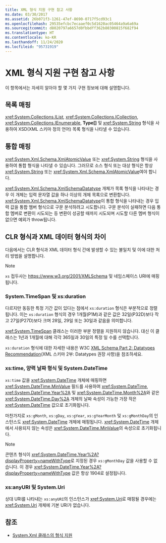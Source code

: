 ```yaml
---
title: XML 형식 지원 구현 참고 사항
ms.date: 03/30/2017
ms.assetid: 26b071f3-1261-47ef-8690-0717f5cd93c1
ms.openlocfilehash: 29535efcbc7ecaaef0c5d1620ac05464a9a6a69a
ms.sourcegitcommit: d8020797a6657d0fbbdff362b80300815f682f94
ms.translationtype: HT
ms.contentlocale: ko-KR
ms.lasthandoff: 11/24/2020
ms.locfileid: "95731919"
---
```

# <a name="xml-type-support-implementation-notes"></a>XML 형식 지원 구현 참고 사항

이 항목에서는 자세히 알아야 할 몇 가지 구현 정보에 대해 설명합니다.  
  
## <a name="list-mappings"></a>목록 매핑  

 <xref:System.Collections.IList>, <xref:System.Collections.ICollection>, <xref:System.Collections.IEnumerable>, **Type[]** 및 <xref:System.String> 형식을 사용하여 XSD(XML 스키마 정의 언어) 목록 형식을 나타낼 수 있습니다.  
  
## <a name="union-mappings"></a>통합 매핑  

 <xref:System.Xml.Schema.XmlAtomicValue> 또는 <xref:System.String> 형식을 사용하여 통합 형식을 나타낼 수 있습니다. 그러므로 소스 형식 또는 대상 형식은 항상 <xref:System.String> 또는 <xref:System.Xml.Schema.XmlAtomicValue>여야 합니다.  
  
 <xref:System.Xml.Schema.XmlSchemaDatatype> 개체가 목록 형식을 나타내는 경우 이 개체는 입력 문자열 값을 하나 이상의 개체 목록으로 변환합니다. <xref:System.Xml.Schema.XmlSchemaDatatype>이 통합 형식을 나타내는 경우 입력 값을 통합 멤버 형식으로 구문 분석하려고 시도합니다. 구문 분석이 실패하면 다음 통합 멤버로 변환이 시도되는 등 변환이 성공할 때까지 시도되며 시도할 다른 멤버 형식이 없으면 예외가 throw됩니다.  
  
## <a name="differences-between-clr-and-xml-data-types"></a>CLR 형식과 XML 데이터 형식의 차이  

 다음에서는 CLR 형식과 XML 데이터 형식 간에 발생할 수 있는 불일치 및 이에 대한 처리 방법을 설명합니다.  
  
> [!NOTE]
> `xs` 접두사는 <https://www.w3.org/2001/XMLSchema> 및 네임스페이스 URI에 매핑됩니다.
  
### <a name="systemtimespan-and-xsduration"></a>System.TimeSpan 및 xs:duration  

 다르지만 동등한 특정 기간 값이 있다는 점에서 `xs:duration` 형식은 부분적으로 정렬됩니다. 이는 `xs:duration` 형식의 경우 1개월(P1M)과 같은 값은 32일(P32D)보다 작고 27일(P27D)보다 크며 28일, 29일 또는 30일과 같음을 의미합니다.  
  
 <xref:System.TimeSpan> 클래스는 이러한 부분 정렬을 지원하지 않습니다. 대신 이 클래스는 1년과 1개월에 대해 각각 365일과 30일의 특정 일 수를 선택합니다.  
  
 `xs:duration` 형식에 대한 자세한 내용은 W3C [XML Schema Part 2: Datatypes Recommendation](https://www.w3.org/TR/xmlschema-2/)(XML 스키마 2부: Datatypes 권장 사항)을 참조하세요.
  
### <a name="xstime-gregorian-date-types-and-systemdatetime"></a>xs:time, 양력 날짜 형식 및 System.DateTime  

 `xs:time` 값을 <xref:System.DateTime> 개체에 매핑하면 <xref:System.DateTime.MinValue> 필드를 사용하여 <xref:System.DateTime>, <xref:System.DateTime.Year%2A> 및 <xref:System.DateTime.Month%2A>와 같은 <xref:System.DateTime.Day%2A> 개체의 날짜 속성이 가능한 가장 작은 <xref:System.DateTime> 값으로 초기화됩니다.  
  
 마찬가지로 `xs:gMonth`, `xs:gDay`, `xs:gYear`, `xs:gYearMonth` 및 `xs:gMonthDay`의 인스턴스도 <xref:System.DateTime> 개체에 매핑됩니다. <xref:System.DateTime> 개체에서 사용되지 않는 속성은 <xref:System.DateTime.MinValue>의 속성으로 초기화됩니다.  
  
> [!NOTE]
> 콘텐츠 형식이 <xref:System.DateTime.Year%2A?displayProperty=nameWithType>로 지정된 경우 `xs:gMonthDay` 값을 사용할 수 없습니다. 이 경우 <xref:System.DateTime.Year%2A?displayProperty=nameWithType> 값은 항상 1904로 설정됩니다.  
  
### <a name="xsanyuri-and-systemuri"></a>xs:anyURI 및 System.Uri  

 상대 URI를 나타내는 `xs:anyURI`의 인스턴스가 <xref:System.Uri>로 매핑될 경우에는 <xref:System.Uri> 개체에 기본 URI가 없습니다.  
  
## <a name="see-also"></a>참조

- [System.Xml 클래스의 형식 지원](type-support-in-the-system-xml-classes.md)
